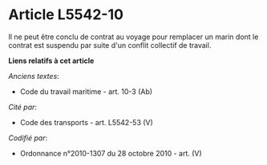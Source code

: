 # Article L5542-10

Il ne peut être conclu de contrat au voyage pour remplacer un marin dont le contrat est suspendu par suite d'un conflit
collectif de travail.

**Liens relatifs à cet article**

_Anciens textes_:

  - Code du travail maritime - art. 10-3 (Ab)

_Cité par_:

  - Code des transports - art. L5542-53 (V)

_Codifié par_:

  - Ordonnance n°2010-1307 du 28 octobre 2010 - art. (V)
